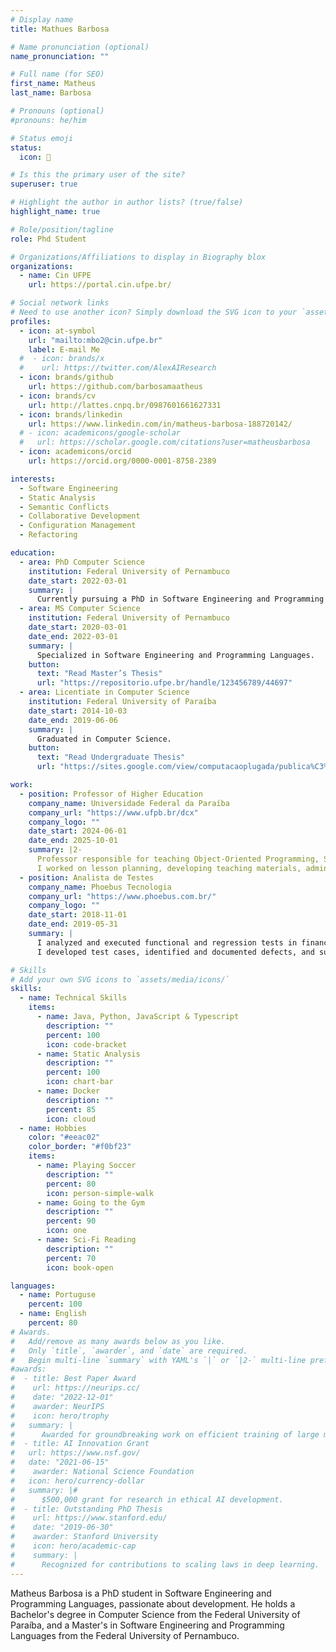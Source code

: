 ```yaml
---
# Display name
title: Mathues Barbosa

# Name pronunciation (optional)
name_pronunciation: ""

# Full name (for SEO)
first_name: Matheus
last_name: Barbosa

# Pronouns (optional)
#pronouns: he/him

# Status emoji
status:
  icon: 🚀

# Is this the primary user of the site?
superuser: true

# Highlight the author in author lists? (true/false)
highlight_name: true

# Role/position/tagline
role: Phd Student

# Organizations/Affiliations to display in Biography blox
organizations:
  - name: Cin UFPE
    url: https://portal.cin.ufpe.br/

# Social network links
# Need to use another icon? Simply download the SVG icon to your `assets/media/icons/` folder.
profiles:
  - icon: at-symbol
    url: "mailto:mbo2@cin.ufpe.br"
    label: E-mail Me
  #  - icon: brands/x
  #    url: https://twitter.com/AlexAIResearch
  - icon: brands/github
    url: https://github.com/barbosamaatheus
  - icon: brands/cv
    url: http://lattes.cnpq.br/0987601661627331
  - icon: brands/linkedin
    url: https://www.linkedin.com/in/matheus-barbosa-188720142/
  # - icon: academicons/google-scholar
  #   url: https://scholar.google.com/citations?user=matheusbarbosa
  - icon: academicons/orcid
    url: https://orcid.org/0000-0001-8758-2389

interests:
  - Software Engineering
  - Static Analysis
  - Semantic Conflicts
  - Collaborative Development
  - Configuration Management
  - Refactoring

education:
  - area: PhD Computer Science
    institution: Federal University of Pernambuco
    date_start: 2022-03-01
    summary: |
      Currently pursuing a PhD in Software Engineering and Programming Languages.
  - area: MS Computer Science
    institution: Federal University of Pernambuco
    date_start: 2020-03-01
    date_end: 2022-03-01
    summary: |
      Specialized in Software Engineering and Programming Languages.
    button:
      text: "Read Master’s Thesis"
      url: "https://repositorio.ufpe.br/handle/123456789/44697"
  - area: Licentiate in Computer Science
    institution: Federal University of Paraíba
    date_start: 2014-10-03
    date_end: 2019-06-06
    summary: |
      Graduated in Computer Science.
    button:
      text: "Read Undergraduate Thesis"
      url: "https://sites.google.com/view/computacaoplugada/publica%C3%A7%C3%B5es?authuser=0#h.p_p3Auv9wc67DM"

work:
  - position: Professor of Higher Education
    company_name: Universidade Federal da Paraíba
    company_url: "https://www.ufpb.br/dcx"
    company_logo: ""
    date_start: 2024-06-01
    date_end: 2025-10-01
    summary: |2-
      Professor responsible for teaching Object-Oriented Programming, Systems Analysis and Design, Data Modeling, and Basic Computing.
      I worked on lesson planning, developing teaching materials, administering assessments, and guiding students in the development of academic and practical projects.
  - position: Analista de Testes
    company_name: Phoebus Tecnologia
    company_url: "https://www.phoebus.com.br/"
    company_logo: ""
    date_start: 2018-11-01
    date_end: 2019-05-31
    summary: |
      I analyzed and executed functional and regression tests in financial applications.
      I developed test cases, identified and documented defects, and supported development teams in reproducing and correcting bugs to ensure product quality.

# Skills
# Add your own SVG icons to `assets/media/icons/`
skills:
  - name: Technical Skills
    items:
      - name: Java, Python, JavaScript & Typescript
        description: ""
        percent: 100
        icon: code-bracket
      - name: Static Analysis
        description: ""
        percent: 100
        icon: chart-bar
      - name: Docker
        description: ""
        percent: 85
        icon: cloud
  - name: Hobbies
    color: "#eeac02"
    color_border: "#f0bf23"
    items:
      - name: Playing Soccer
        description: ""
        percent: 80
        icon: person-simple-walk
      - name: Going to the Gym
        description: ""
        percent: 90
        icon: one
      - name: Sci-Fi Reading
        description: ""
        percent: 70
        icon: book-open

languages:
  - name: Portuguse
    percent: 100
  - name: English
    percent: 80
# Awards.
#   Add/remove as many awards below as you like.
#   Only `title`, `awarder`, and `date` are required.
#   Begin multi-line `summary` with YAML's `|` or `|2-` multi-line prefix and indent 2 spaces below.
#awards:
#  - title: Best Paper Award
#    url: https://neurips.cc/
#    date: "2022-12-01"
#    awarder: NeurIPS
#    icon: hero/trophy
#   summary: |
#      Awarded for groundbreaking work on efficient training of large models.
#  - title: AI Innovation Grant
#   url: https://www.nsf.gov/
#   date: "2021-06-15"
#    awarder: National Science Foundation
#   icon: hero/currency-dollar
#   summary: |#
#      $500,000 grant for research in ethical AI development.
#  - title: Outstanding PhD Thesis
#    url: https://www.stanford.edu/
#    date: "2019-06-30"
#    awarder: Stanford University
#    icon: hero/academic-cap
#    summary: |
#      Recognized for contributions to scaling laws in deep learning.
---
```


Matheus Barbosa is a PhD student in Software Engineering and Programming Languages, passionate about development. He holds a Bachelor's degree in Computer Science from the Federal University of Paraíba, and a Master's in Software Engineering and Programming Languages from the Federal University of Pernambuco.
